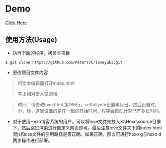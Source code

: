 # Demo
[Click Here](https://loveyuki.peteryjc.xin)


## 使用方法(Usage)

* 执行下面的程序，拷贝本项目

`$ git clone https://github.com/PeterYJC/loveyuki.git`

* 更改项目文件内容

 > 用文本编辑器打开index.html
 
 > 写上相对爱人说的话
 
 > 时间：请修改love.html,第188行，setfullyear设置年月日，然后设置时，分，秒，这里设置的是在一起的开始时间，程序会自动计算己有多长时间。

* 对于使用Hexo博客系统的用户，可以将love文件夹放入X:\Hexo\source目录下，然后跳过渲染进行自定义网页即可。最后注意love文件夹下的index.html里js和css文件的引用路径是否正确。如果正确，那么可进行hexo g与hexo d两步操作进行部署。
